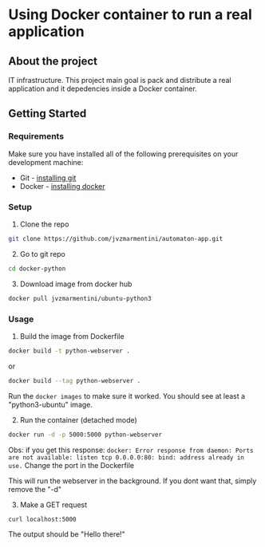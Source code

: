 # Using Docker container to run a real application
## About the project

IT infrastructure.
This project main goal is pack and distribute a real application and it depedencies inside a Docker container. 

## Getting Started
### Requirements
Make sure you have installed all of the following prerequisites on your development machine:
* Git - [installing git](https://git-scm.com/book/en/v2/Getting-Started-Installing-Git)
* Docker - [installing docker](https://docs.docker.com/engine/install/)

### Setup
1. Clone the repo
```sh
git clone https://github.com/jvzmarmentini/automaton-app.git
```

2. Go to git repo
```sh
cd docker-python
```

3. Download image from docker hub
```sh
docker pull jvzmarmentini/ubuntu-python3
```

### Usage

1. Build the image from Dockerfile
```sh
docker build -t python-webserver .
```
or
```sh
docker build --tag python-webserver . 
```

Run the ```docker images``` to make sure it worked. You should see at least a "python3-ubuntu" image.

2. Run the container (detached mode)
```sh
docker run -d -p 5000:5000 python-webserver
```

Obs: if you get this response:
```docker: Error response from daemon: Ports are not available: listen tcp 0.0.0.0:80: bind: address already in use.```
Change the port in the Dockerfile

This will run the webserver in the background. If you dont want that, simply remove the "-d"

3. Make a GET request
```sh
curl localhost:5000
```

The output should be "Hello there!"
